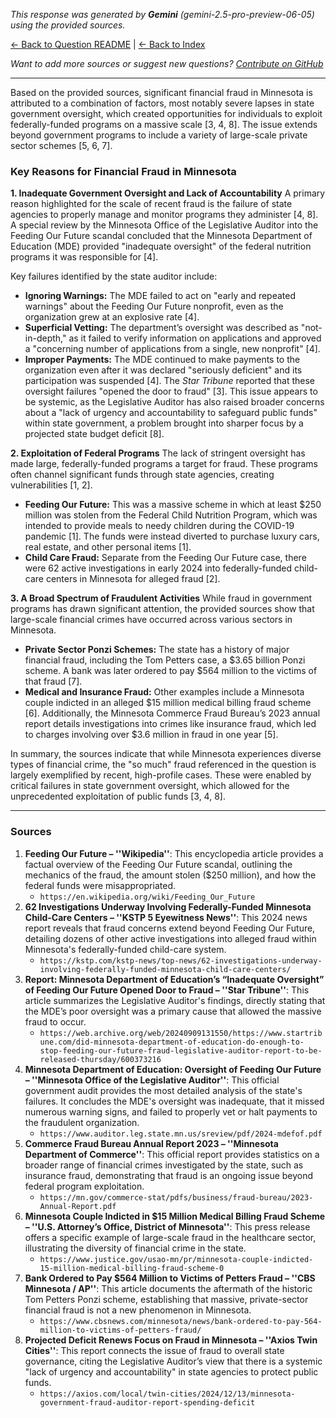 <!-- 
Generated by: gemini
Model: gemini-2.5-pro-preview-06-05
Prompt type: sources
Generated at: 2025-06-08T20:45:07.575441
-->

*This response was generated by **Gemini** (gemini-2.5-pro-preview-06-05) using the provided sources.*

[← Back to Question README](README.md) | [← Back to Index](../README.md)

*Want to add more sources or suggest new questions? [Contribute on GitHub](https://github.com/justinwest/SuggestedSources)*

---

Based on the provided sources, significant financial fraud in Minnesota is attributed to a combination of factors, most notably severe lapses in state government oversight, which created opportunities for individuals to exploit federally-funded programs on a massive scale [3, 4, 8]. The issue extends beyond government programs to include a variety of large-scale private sector schemes [5, 6, 7].

### Key Reasons for Financial Fraud in Minnesota

**1. Inadequate Government Oversight and Lack of Accountability**
A primary reason highlighted for the scale of recent fraud is the failure of state agencies to properly manage and monitor programs they administer [4, 8]. A special review by the Minnesota Office of the Legislative Auditor into the Feeding Our Future scandal concluded that the Minnesota Department of Education (MDE) provided "inadequate oversight" of the federal nutrition programs it was responsible for [4].

Key failures identified by the state auditor include:
*   **Ignoring Warnings:** The MDE failed to act on "early and repeated warnings" about the Feeding Our Future nonprofit, even as the organization grew at an explosive rate [4].
*   **Superficial Vetting:** The department’s oversight was described as "not-in-depth," as it failed to verify information on applications and approved a "concerning number of applications from a single, new nonprofit" [4].
*   **Improper Payments:** The MDE continued to make payments to the organization even after it was declared "seriously deficient" and its participation was suspended [4].
The *Star Tribune* reported that these oversight failures "opened the door to fraud" [3]. This issue appears to be systemic, as the Legislative Auditor has also raised broader concerns about a "lack of urgency and accountability to safeguard public funds" within state government, a problem brought into sharper focus by a projected state budget deficit [8].

**2. Exploitation of Federal Programs**
The lack of stringent oversight has made large, federally-funded programs a target for fraud. These programs often channel significant funds through state agencies, creating vulnerabilities [1, 2].
*   **Feeding Our Future:** This was a massive scheme in which at least $250 million was stolen from the Federal Child Nutrition Program, which was intended to provide meals to needy children during the COVID-19 pandemic [1]. The funds were instead diverted to purchase luxury cars, real estate, and other personal items [1].
*   **Child Care Fraud:** Separate from the Feeding Our Future case, there were 62 active investigations in early 2024 into federally-funded child-care centers in Minnesota for alleged fraud [2].

**3. A Broad Spectrum of Fraudulent Activities**
While fraud in government programs has drawn significant attention, the provided sources show that large-scale financial crimes have occurred across various sectors in Minnesota.
*   **Private Sector Ponzi Schemes:** The state has a history of major financial fraud, including the Tom Petters case, a $3.65 billion Ponzi scheme. A bank was later ordered to pay $564 million to the victims of that fraud [7].
*   **Medical and Insurance Fraud:** Other examples include a Minnesota couple indicted in an alleged $15 million medical billing fraud scheme [6]. Additionally, the Minnesota Commerce Fraud Bureau’s 2023 annual report details investigations into crimes like insurance fraud, which led to charges involving over $3.6 million in fraud in one year [5].

In summary, the sources indicate that while Minnesota experiences diverse types of financial crime, the "so much" fraud referenced in the question is largely exemplified by recent, high-profile cases. These were enabled by critical failures in state government oversight, which allowed for the unprecedented exploitation of public funds [3, 4, 8].

---
### Sources

1.  **Feeding Our Future – ''Wikipedia''**: This encyclopedia article provides a factual overview of the Feeding Our Future scandal, outlining the mechanics of the fraud, the amount stolen ($250 million), and how the federal funds were misappropriated.
    *   `https://en.wikipedia.org/wiki/Feeding_Our_Future`
2.  **62 Investigations Underway Involving Federally-Funded Minnesota Child-Care Centers – ''KSTP 5 Eyewitness News''**: This 2024 news report reveals that fraud concerns extend beyond Feeding Our Future, detailing dozens of other active investigations into alleged fraud within Minnesota's federally-funded child-care system.
    *   `https://kstp.com/kstp-news/top-news/62-investigations-underway-involving-federally-funded-minnesota-child-care-centers/`
3.  **Report: Minnesota Department of Education’s “Inadequate Oversight” of Feeding Our Future Opened Door to Fraud – ''Star Tribune''**: This article summarizes the Legislative Auditor's findings, directly stating that the MDE’s poor oversight was a primary cause that allowed the massive fraud to occur.
    *   `https://web.archive.org/web/20240909131550/https://www.startribune.com/did-minnesota-department-of-education-do-enough-to-stop-feeding-our-future-fraud-legislative-auditor-report-to-be-released-thursday/600373216`
4.  **Minnesota Department of Education: Oversight of Feeding Our Future – ''Minnesota Office of the Legislative Auditor''**: This official government audit provides the most detailed analysis of the state's failures. It concludes the MDE's oversight was inadequate, that it missed numerous warning signs, and failed to properly vet or halt payments to the fraudulent organization.
    *   `https://www.auditor.leg.state.mn.us/sreview/pdf/2024-mdefof.pdf`
5.  **Commerce Fraud Bureau Annual Report 2023 – ''Minnesota Department of Commerce''**: This official report provides statistics on a broader range of financial crimes investigated by the state, such as insurance fraud, demonstrating that fraud is an ongoing issue beyond federal program exploitation.
    *   `https://mn.gov/commerce-stat/pdfs/business/fraud-bureau/2023-Annual-Report.pdf`
6.  **Minnesota Couple Indicted in $15 Million Medical Billing Fraud Scheme – ''U.S. Attorney’s Office, District of Minnesota''**: This press release offers a specific example of large-scale fraud in the healthcare sector, illustrating the diversity of financial crime in the state.
    *   `https://www.justice.gov/usao-mn/pr/minnesota-couple-indicted-15-million-medical-billing-fraud-scheme-0`
7.  **Bank Ordered to Pay $564 Million to Victims of Petters Fraud – ''CBS Minnesota / AP''**: This article documents the aftermath of the historic Tom Petters Ponzi scheme, establishing that massive, private-sector financial fraud is not a new phenomenon in Minnesota.
    *   `https://www.cbsnews.com/minnesota/news/bank-ordered-to-pay-564-million-to-victims-of-petters-fraud/`
8.  **Projected Deficit Renews Focus on Fraud in Minnesota – ''Axios Twin Cities''**: This report connects the issue of fraud to overall state governance, citing the Legislative Auditor’s view that there is a systemic "lack of urgency and accountability" in state agencies to protect public funds.
    *   `https://axios.com/local/twin-cities/2024/12/13/minnesota-government-fraud-auditor-report-spending-deficit`